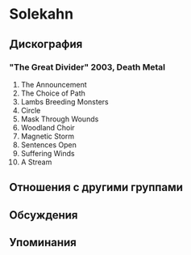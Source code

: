 # Solekahn



## Дискография

### "The Great Divider" 2003, Death Metal

1. The Announcement
2. The Choice of Path 
3. Lambs Breeding Monsters
4. Circle
5. Mask Through Wounds
6. Woodland Choir
7. Magnetic Storm 
8. Sentences Open
9. Suffering Winds
10. A Stream


## Отношения с другими группами


## Обсуждения


## Упоминания

